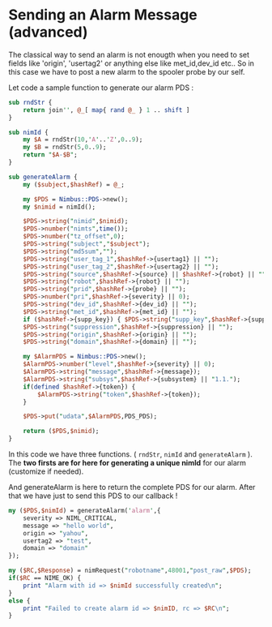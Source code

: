# Sending an Alarm Message (advanced)

The classical way to send an alarm is not enougth when you need to set fields like 'origin', 'usertag2' or anything else like met_id,dev_id etc..
So in this case we have to post a new alarm to the spooler probe by our self.

Let code a sample function to generate our alarm PDS :

```perl
sub rndStr { 
    return join'', @_[ map{ rand @_ } 1 .. shift ] 
}

sub nimId {
    my $A = rndStr(10,'A'..'Z',0..9);
    my $B = rndStr(5,0..9);
    return "$A-$B";
}

sub generateAlarm {
    my ($subject,$hashRef) = @_;

    my $PDS = Nimbus::PDS->new(); 
    my $nimid = nimId();

    $PDS->string("nimid",$nimid);
    $PDS->number("nimts",time());
    $PDS->number("tz_offset",0);
    $PDS->string("subject","$subject");
    $PDS->string("md5sum","");
    $PDS->string("user_tag_1",$hashRef->{usertag1} || "");
    $PDS->string("user_tag_2",$hashRef->{usertag2} || "");
    $PDS->string("source",$hashRef->{source} || $hashRef->{robot} || "");
    $PDS->string("robot",$hashRef->{robot} || "");
    $PDS->string("prid",$hashRef->{probe} || "");
    $PDS->number("pri",$hashRef->{severity} || 0);
    $PDS->string("dev_id",$hashRef->{dev_id} || "");
    $PDS->string("met_id",$hashRef->{met_id} || "");
    if ($hashRef->{supp_key}) { $PDS->string("supp_key",$hashRef->{supp_key}) };
    $PDS->string("suppression",$hashRef->{suppression} || "");
    $PDS->string("origin",$hashRef->{origin} || "");
    $PDS->string("domain",$hashRef->{domain} || "");

    my $AlarmPDS = Nimbus::PDS->new(); 
    $AlarmPDS->number("level",$hashRef->{severity} || 0);
    $AlarmPDS->string("message",$hashRef->{message});
    $AlarmPDS->string("subsys",$hashRef->{subsystem} || "1.1.");
    if(defined $hashRef->{token}) {
        $AlarmPDS->string("token",$hashRef->{token});
    }

    $PDS->put("udata",$AlarmPDS,PDS_PDS);

    return ($PDS,$nimid);
}    
```

In this code we have three functions. ( `rndStr`, `nimId` and `generateAlarm` ). 
The **two firsts are for here for generating a unique nimId** for our alarm (customize if needed).

And generateAlarm is here to return the complete PDS for our alarm. After that we have just to send this PDS to our callback ! 

```perl
my ($PDS,$nimId) = generateAlarm('alarm',{
    severity => NIML_CRITICAL,
    message => "hello world",
    origin => "yahou",
    usertag2 => "test",
    domain => "domain"
});

my ($RC,$Response) = nimRequest("robotname",48001,"post_raw",$PDS);
if($RC == NIME_OK) {
    print "Alarm with id => $nimId successfully created\n";
}
else {
    print "Failed to create alarm id => $nimID, rc => $RC\n";
}
```
